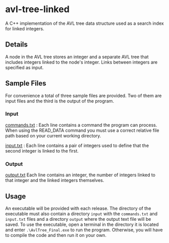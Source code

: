 # avl-tree-linked
  A C++ implementation of the AVL tree data structure used as a search index for linked integers.

## Details
  A node in the AVL tree stores an integer and a separate AVL tree that includes integers linked to the node's integer. Links between integers are specified as input.

## Sample Files

For convenience a total of three sample files are provided. Two of them are input files and the third is the output of the program.

### Input
  [commands.txt](input/commands.txt) :  Each line contains a command the program can process. When using the READ_DATA command you must use a correct relative file path based on your current working directory.
  
  [input.txt](input/input.txt) :  Each line contains a pair of integers used to define that the second integer is linked to the first.

### Output
  [output.txt](output/ouput.txt) Each line contains an integer, the number of integers linked to that integer and the linked integers themselves.

## Usage
  An executable will be provided with each release. The directory of the executable must also contain a directory `input` with the `commands.txt` and `input.txt` files and a directory `output` where the output text file will be saved. To use the executable, open a terminal in the directory it is located and enter `.\AvlTree_Final.exe` to run the program. Otherwise, you will have to compile the code and then run it on your own.
  